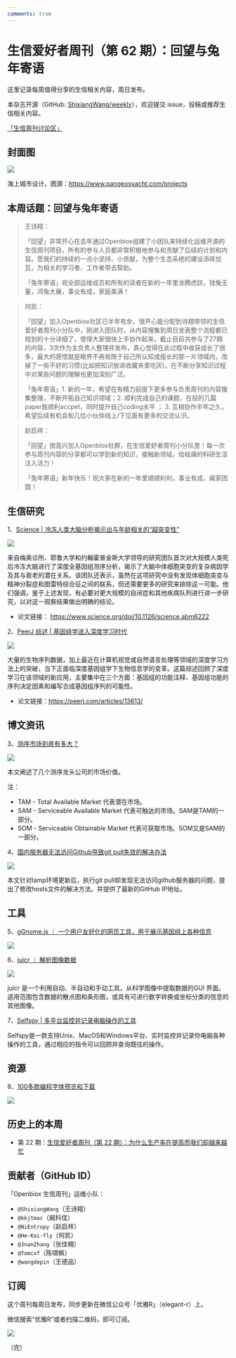 ```yaml
---
comments: true
---
```


# 生信爱好者周刊（第 62 期）：回望与兔年寄语 

这里记录每周值得分享的生信相关内容，周日发布。

本杂志开源（GitHub: [ShixiangWang/weekly](https://github.com/ShixiangWang/weekly "ShixiangWang/weekly")），欢迎提交 issue，投稿或推荐生信相关内容。

[「生信周刊讨论区」](https://github.com/ShixiangWang/weekly/discussions "「生信周刊讨论区」")

## 封面图


![](https://files.mdnice.com/user/4331/879c8f41-c730-44a3-9e23-c63c90807825.png)

海上城市设计。图源：https://www.pangeosyacht.com/projects


## 本周话题：回望与兔年寄语 

> 王诗翔：
> 
> 「回望」非常开心在去年通过Openbiox组建了小团队来持续化运维开源的生信周刊项目，所有的参与人员都非常积极地参与和贡献了后续的计划和内容。愿我们的持续的一点小坚持、小贡献，为整个生态系统的建设添砖加瓦，为相关的学习者、工作者带去帮助。
>
>「兔年寄语」祝全部运维成员和所有的读者在新的一年里龙腾虎跃，钱兔无量，鸿兔大展，事业有成，家庭美满！

> 何凯：
> 
> 「回望」加入Openbiox社区已半年有余，很开心能分配到诗翔带领的生信爱好者周刊小分队中，刚进入团队时，从内容搜集到周日发表整个流程都已规划的十分详细了，使得大家很快上手协作起来，截止目前共参与了27期的内容，3次作为主负责人整理并发布，真心觉得在此过程中收获成长了很多，最大的感悟就是眼界不再局限于自己所认知或擅长的那一片领域内，改掉了一些不好的习惯(比如把知识放进收藏夹里吃灰)，在不断分享知识过程中对某些问题的理解也更加深刻广泛。
>
>「兔年寄语」1. 新的一年，希望在有精力前提下更多参与负责周刊的内容搜集整理，不断开拓自己知识领域；2. 顺利完成自己的课题，在投的几篇paper能顺利accpet，同时提升自己coding水平 ； 3. 互相协作半年之久，希望后续有机会和几位小伙伴线上/下见面有更多的交流认识。


> 赵启祥：
> 
> 「回望」很高兴加入Openbiox社群，在生信爱好者周刊小分队里！每一次参与周刊内容的分享都可以学到新的知识，接触新领域，给枯燥的科研生活注入活力！
>
>「兔年寄语」新年快乐！祝大家在新的一年里顺顺利利，事业有成，阖家团圆！


## 生信研究

1、[Science | 冷冻人类大脑分析揭示出与年龄相关的“超突变性”](https://mp.weixin.qq.com/s/0ecv-pOZjzbm3nzc2pJHNA)


![](https://files.mdnice.com/user/4331/01e267ab-a58d-40dc-967e-3ae6b410601e.png)


来自梅奥诊所、耶鲁大学和约翰霍普金斯大学领导的研究团队首次对大规模人类死后冷冻大脑进行了深度全基因组测序分析，揭示了大脑中体细胞突变的复杂病因学及其与衰老的潜在关系。该团队还表示，虽然在这项研究中没有发现体细胞突变与精神分裂症和图雷特综合征之间的联系，但还需要更多的研究来排除这一可能。他们强调，鉴于上述发现，有必要对更大规模的自闭症和其他疾病队列进行进一步研究，以对这一观察结果做出明确的结论。

- 论文链接： https://www.science.org/doi/10.1126/science.abm6222


2、[PeerJ 综述 | 基因组学进入深度学习时代](https://peerj.com/articles/13613/ "PeerJ 综述 | 基因组学进入深度学习时代")


![](https://files.mdnice.com/user/4331/4d75ae83-2c71-4f5e-9655-3d239b576b71.png)

大量的生物序列数据，加上最近在计算机视觉或自然语言处理等领域的深度学习方法上的突破，当下正面临深度基因组学下生物信息学的变革。这篇综述回顾了深度学习在该领域的新应用，主要集中在三个方面：基因组的功能注释、基因组功能的序列决定因素和编写合成基因组序列的可能性。

- 论文链接：https://peerj.com/articles/13613/


## 博文资讯

3、[测序市场到底有多大？](https://mp.weixin.qq.com/s/CznRYPZlfP7iJcSi9Wqv8Q)

![](https://files.mdnice.com/user/4331/5ab708a8-b4a3-48ec-8ad3-f498eb933de1.png)

本文阐述了几个测序龙头公司的市场价值。

注：

- TAM - Total Available Market 代表潜在市场。
- SAM - Serviceable Available Market 代表可触达的市场。SAM是TAM的一部分。
- SOM - Serviceable Obtainable Market 代表可获取市场。SOM又是SAM的一部分。

4、[国内服务器无法访问Github导致git pull失效的解决办法](https://iymark.com/computer/github-linux-cannot-access.html "国内服务器无法访问Github导致git pull失效的解决办法")


![](https://files.mdnice.com/user/4331/bbc886df-e0d1-4ae5-8732-77d7d8356f64.png)

本文针对lamp环境更新后，执行git pull却发现无法访问github服务器的问题，提出了修改hosts文件的解决方法。并提供了最新的GitHub IP地址。


## 工具

5、[gGnome.js ｜ 一个用户友好化的网页工具，用于展示基因组上各种信息](https://github.com/mskilab/gGnome.js "gGnome.js ｜ 一个用户友好化的网页工具，用于展示基因组上各种信息")


![](https://files.mdnice.com/user/4331/4c2c5a09-ed2b-4e36-ac31-b50cffedbce7.png)



6、[juicr ｜ 解析图像数据](https://github.com/mjlajeunesse/juicr "juicr ｜ 解析图像数据")


![](https://files.mdnice.com/user/4331/b159633c-5da2-46ee-a585-f613886022ff.png)


juicr 是一个利用自动、半自动和手动工具，从科学图像中提取数据的GUI 界面。适用范围包含数据的散点图和条形图，或具有可进行数字转换或坐标分类的信息的其他图像。

7、[Selfspy | 多平台监控并记录电脑操作的工具](https://github.com/selfspy/selfspy "Selfspy | 多平台监控并记录电脑操作的工具")

Selfspy是一款支持Unix、MacOS和Windows平台、实时监控并记录你电脑各种操作的工具，通过相应的指令可以回顾并查询既往的操作。

## 资源

8、[100多款编程字体预览和下载](https://www.programmingfonts.org/ "100多款编程字体预览和下载")

![](https://files.mdnice.com/user/4331/86712dcd-1e23-4c17-a84b-c61a28cea0cf.png)


## 历史上的本周

- 第 22 期：[生信爱好者周刊（第 22 期）：为什么生产率在提高而我们却越来越忙](https://mp.weixin.qq.com/s/gC5GkTGZsVvmfLdtlN8SaQ)

## 贡献者（GitHub ID）

「Openbiox 生信周刊」运维小队：

- `@ShixiangWang`（王诗翔）
- `@kkjtmac`（阚科佳）
- `@NiEntropy`（赵启祥）
- `@He-Kai-fly`（何凯）
- `@JnanZhang`（张佳楠）
- `@Tomcxf`（陈啸枫）
- `@wangdepin`（王德品）

## 订阅

这个周刊每周日发布，同步更新在微信公众号「优雅R」（elegant-r）上。

微信搜索“优雅R”或者扫描二维码，即可订阅。

![](https://cdn.nlark.com/yuque/0/2022/png/471931/1648306398708-897e7ad4-6008-40f8-9200-ddee834b09a7.png)

（完）


